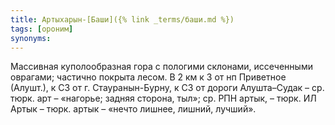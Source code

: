 ```yaml
---
title: Артыхарын-[Баши]({% link _terms/баши.md %})
tags: [ороним]
synonyms:
---
```


Массивная куполообразная гора с пологими склонами, иссеченными оврагами;
частично покрыта лесом. В 2 км к З от нп Приветное (Алушт.), к СЗ от г.
Стауранын-Бурну, к СЗ от дороги Алушта–Судак – ср. тюрк. арт – «нагорье; задняя
сторона, тыл»; ср. РПН артык, – тюрк. ИЛ Артык – тюрк. артык – «нечто лишнее,
лишний, лучший».
